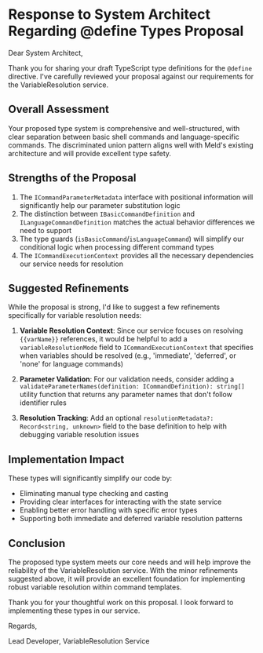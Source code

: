 # Response to System Architect Regarding @define Types Proposal

Dear System Architect,

Thank you for sharing your draft TypeScript type definitions for the `@define` directive. I've carefully reviewed your proposal against our requirements for the VariableResolution service.

## Overall Assessment

Your proposed type system is comprehensive and well-structured, with clear separation between basic shell commands and language-specific commands. The discriminated union pattern aligns well with Meld's existing architecture and will provide excellent type safety.

## Strengths of the Proposal

1. The `ICommandParameterMetadata` interface with positional information will significantly help our parameter substitution logic
2. The distinction between `IBasicCommandDefinition` and `ILanguageCommandDefinition` matches the actual behavior differences we need to support
3. The type guards (`isBasicCommand`/`isLanguageCommand`) will simplify our conditional logic when processing different command types
4. The `ICommandExecutionContext` provides all the necessary dependencies our service needs for resolution

## Suggested Refinements

While the proposal is strong, I'd like to suggest a few refinements specifically for variable resolution needs:

1. **Variable Resolution Context**: Since our service focuses on resolving `{{varName}}` references, it would be helpful to add a `variableResolutionMode` field to `ICommandExecutionContext` that specifies when variables should be resolved (e.g., 'immediate', 'deferred', or 'none' for language commands)

2. **Parameter Validation**: For our validation needs, consider adding a `validateParameterNames(definition: ICommandDefinition): string[]` utility function that returns any parameter names that don't follow identifier rules

3. **Resolution Tracking**: Add an optional `resolutionMetadata?: Record<string, unknown>` field to the base definition to help with debugging variable resolution issues

## Implementation Impact

These types will significantly simplify our code by:
- Eliminating manual type checking and casting
- Providing clear interfaces for interacting with the state service
- Enabling better error handling with specific error types
- Supporting both immediate and deferred variable resolution patterns

## Conclusion

The proposed type system meets our core needs and will help improve the reliability of the VariableResolution service. With the minor refinements suggested above, it will provide an excellent foundation for implementing robust variable resolution within command templates.

Thank you for your thoughtful work on this proposal. I look forward to implementing these types in our service.

Regards,

Lead Developer, VariableResolution Service
